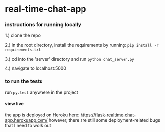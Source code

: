 # real-time-chat-app

### instructions for running locally
1.) clone the repo 

2.) in the root directory, install the requirements by running: `pip install -r requirements.txt`

3.) cd into the 'server' directory and run `python chat_server.py`

4.) navigate to localhost:5000 

### to run the tests
run `py.test` anywhere in the project

#### view live
the app is deployed on Heroku here: https://flask-realtime-chat-app.herokuapp.com/ 
however, there are still some deployment-related bugs that I need to work out
